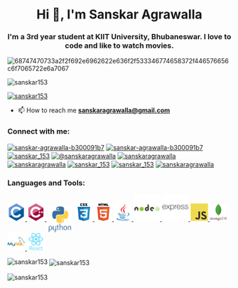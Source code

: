 <h1 align="center">Hi 👋, I'm Sanskar Agrawalla</h1>


<h3 align="center">I'm a 3rd year student at KIIT University, Bhubaneswar. I love to code and like to watch movies.</h3>

![68747470733a2f2f692e6962622e636f2f533346774658372f446576656c6f7065722e6a7067](https://user-images.githubusercontent.com/79687388/117785880-9cac2a80-b262-11eb-839d-42695780db5b.jpg)



<p align="left"> <img src="https://komarev.com/ghpvc/?username=sanskar153&label=Profile%20views&color=0e75b6&style=flat" alt="sanskar153" /> </p>

<p align="left"> <a href="https://github.com/ryo-ma/github-profile-trophy"><img src="https://github-profile-trophy.vercel.app/?username=sanskar153" alt="sanskar153" /></a> </p>

- 📫 How to reach me **sanskaragrawalla@gmail.com** 

<h3 align="left">Connect with me:</h3>
<p align="left">
  <a href="https://sanskar153.github.io/portfolio/" target="blank"><img align="center" src="https://img.icons8.com/ios-filled/100/000000/resume-website.png"
    alt="sanskar-agrawalla-b300091b7" height="60" width="50" /></a>
<a href="https://linkedin.com/in/sanskar-agrawalla-b300091b7" target="blank"><img align="center" src="https://cdn.jsdelivr.net/npm/simple-icons@3.1.0/icons/linkedin.svg"  alt="sanskar-agrawalla-b300091b7" height="50" width="60" /></a>
<a href="https://instagram.com/sanskar_153" target="blank"><img align="center" src="https://cdn.jsdelivr.net/npm/simple-icons@3.1.0/icons/instagram.svg" alt="sanskar_153" height="50" width="60" /></a>
  <a href="https://www.hackerearth.com/@sanskaragrawalla" target="blank"><img align="center" src="https://cdn.jsdelivr.net/npm/simple-icons@3.1.0/icons/hackerearth.svg" alt="@sanskaragrawalla" height="50" width="60" /></a>
  <a href="https://www.hackerrank.com/sanskaragrawalla" target="blank"><img align="center" src="https://cdn.jsdelivr.net/npm/simple-icons@3.1.0/icons/hackerrank.svg" alt="sanskaragrawalla" height="50" width="60" /></a>
  <a href="https://auth.geeksforgeeks.org/user/sanskaragrawalla/practice/" target="blank"><img align="center" src="https://cdn.jsdelivr.net/npm/simple-icons@3.1.0/icons/geeksforgeeks.svg" alt="sanskaragrawalla" height="50" width="60" /></a>
  <a href="https://www.leetcode.com/sanskar_153" target="blank"><img align="center" src="https://cdn.jsdelivr.net/npm/simple-icons@3.1.0/icons/leetcode.svg" alt="sanskar_153" height="50" width="60" /></a>
<a href="https://www.codechef.com/users/sanskar_153" target="blank"><img align="center" src="https://cdn.jsdelivr.net/npm/simple-icons@3.1.0/icons/codechef.svg" alt="sanskar_153" height="50" width="60" /></a>
  <a href="https://codepen.io/sanskaragrawalla" target="blank"><img align="center" src="https://cdn.jsdelivr.net/npm/simple-icons@3.1.0/icons/codepen.svg" alt="sanskaragrawalla" height="50" width="60" /></a>
  </a>

</p>

<h3 align="left">Languages and Tools:</h3>
<p align="left">  <a href="https://www.cprogramming.com/" target="_blank"> <img src="https://raw.githubusercontent.com/devicons/devicon/master/icons/c/c-original.svg" alt="c" width="40" height="40"/> </a> <a href="https://www.w3schools.com/cpp/" target="_blank"> <img src="https://raw.githubusercontent.com/devicons/devicon/master/icons/cplusplus/cplusplus-original.svg" alt="cplusplus" width="40" height="40"/> </a> <a href="https://www.python.org/" target="blank"><img align="center" src="https://raw.githubusercontent.com/devicons/devicon/master/icons/python/python-original-wordmark.svg" alt="sanskaragrawalla" height="60" width="60" /></a> <a href="https://www.w3schools.com/css/" target="_blank"> <img src="https://raw.githubusercontent.com/devicons/devicon/master/icons/css3/css3-original-wordmark.svg" alt="css3" width="40" height="40"/> </a> <a href="https://www.w3.org/html/" target="_blank"> <img src="https://raw.githubusercontent.com/devicons/devicon/master/icons/html5/html5-original-wordmark.svg" alt="html5" width="40" height="40"/> </a> <a href="https://www.java.com" target="_blank"> <img src="https://raw.githubusercontent.com/devicons/devicon/master/icons/java/java-original.svg" alt="java" width="40" height="40"/> </a> <a href="https://nodejs.org/en/" target="_blank"> <img src="https://raw.githubusercontent.com/devicons/devicon/master/icons/nodejs/nodejs-original-wordmark.svg" alt="react" width="60" height="60"/> </a>
  <a href="https://expressjs.com/" target="_blank"> <img src="https://raw.githubusercontent.com/devicons/devicon/master/icons/express/express-original-wordmark.svg" alt="bootstrap" width="60" height="60"/> </a> <a href="https://developer.mozilla.org/en-US/docs/Web/JavaScript" target="_blank"> <img src="https://raw.githubusercontent.com/devicons/devicon/master/icons/javascript/javascript-original.svg" alt="javascript" width="40" height="40"/> </a> <a href="https://www.mongodb.com/" target="_blank"> <img src="https://raw.githubusercontent.com/devicons/devicon/master/icons/mongodb/mongodb-original-wordmark.svg" alt="mongodb" width="40" height="40"/> </a> <a href="https://www.mysql.com/" target="_blank"> <img src="https://raw.githubusercontent.com/devicons/devicon/master/icons/mysql/mysql-original-wordmark.svg" alt="mysql" width="40" height="40"/> </a> <a href="https://reactjs.org/" target="_blank"> <img src="https://raw.githubusercontent.com/devicons/devicon/master/icons/react/react-original-wordmark.svg" alt="react" width="40" height="40"/>  </a>
</p>

<p><img align="left" src="https://github-readme-stats.vercel.app/api/top-langs?username=sanskar153&show_icons=true&locale=en&layout=compact" alt="sanskar153" /></p>

<p>&nbsp;<img align="center" src="https://github-readme-stats.vercel.app/api?username=sanskar153&show_icons=true&locale=en" alt="sanskar153" /></p>

<p><img align="center" src="https://github-readme-streak-stats.herokuapp.com/?user=sanskar153&" alt="sanskar153" />  </p>




<!---
sanskar153/sanskar153 is a ✨ special ✨ repository because its `README.md` (this file) appears on your GitHub profile.
You can click the Preview link to take a look at your changes.
--->
